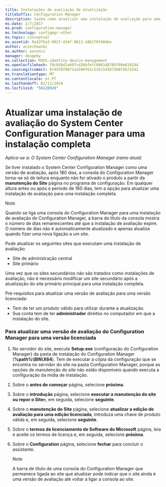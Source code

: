 ```yaml
---
title: Instalações de avaliação de atualização
titleSuffix: Configuration Manager
description: Saiba como atualizar uma instalação de avaliação para uma instalação completa do System Center Configuration Manager.
ms.date: 2/7/2017
ms.prod: configuration-manager
ms.technology: configmgr-other
ms.topic: conceptual
ms.assetid: 9a32f5a3-9917-434f-9811-106170f404be
author: aczechowski
ms.author: aaroncz
manager: dougeby
ms.collection: M365-identity-device-management
ms.openlocfilehash: f9cb58d1a697cd26bfefc8081d8705f09e818194
ms.sourcegitcommit: 874d78f08714a509f61c52b154387268f5b73242
ms.translationtype: MT
ms.contentlocale: pt-PT
ms.lasthandoff: 02/12/2019
ms.locfileid: "56128920"
---
```

# <a name="upgrade-an-evaluation-installation-of-system-center-configuration-manager-to-a-full-installation"></a>Atualizar uma instalação de avaliação do System Center Configuration Manager para uma instalação completa

*Aplica-se a: O System Center Configuration Manager (ramo atual)*

Se tiver instalado o System Center Configuration Manager como uma versão de avaliação, após 180 dias, a consola do Configuration Manager torna-se só de leitura enquanto não for ativado o produto a partir da **manutenção do Site** página no programa de configuração. Em qualquer altura antes ou após o período de 180 dias, tem a opção para atualizar uma instalação de avaliação para uma instalação completa.  

> [!NOTE]  
>  Quando se liga uma consola do Configuration Manager para uma instalação de avaliação do Configuration Manager, a barra de título da consola mostra o número de dias remanescentes até que a instalação de avaliação expire. O número de dias não é automaticamente atualizado e apenas atualiza quando fizer uma nova ligação a um site.  

 Pode atualizar os seguintes sites que executam uma instalação de avaliação:  

-   Site de administração central  
-   Site primário  

Uma vez que os sites secundários não são tratados como instalações de avaliação, não é necessário modificar um site secundário após a atualização do site primário principal para uma instalação completa.  

Pré-requisitos para atualizar uma versão de avaliação para uma versão licenciada:  

-   Tem de ter um produto válido para utilizar durante a atualização.  
-   Sua conta tem de ter **administrador** direitos no computador em que a instalação do site.  

### <a name="to-upgrade-an-evaluation-version-of-configuration-manager-to-a-licensed-version"></a>Para atualizar uma versão de avaliação do Configuration Manager para uma versão licenciada  

1.  No servidor do site, execute **Setup.exe** (configuração do Configuration Manager) da pasta de instalação do Configuration Manager (**%path%\BIN\X64**). Tem de executar a cópia da configuração que se encontra no servidor do site na pasta Configuration Manager, porque as opções de manutenção do site não estão disponíveis quando executa a configuração da mídia de instalação.  
2.  Sobre o **antes de começar** página, selecione **próxima**.  
3.  Sobre o **introdução** página, selecione **executar a manutenção do site ou repor o Site**e, em seguida, selecione **seguinte**.  
4.  Sobre o **manutenção do Site** página, selecione **atualizar a edição de avaliação para uma edição licenciada**, introduza uma chave de produto válida e, em seguida, selecione **seguinte**.  
5.  Sobre o **termos de licenciamento de Software do Microsoft** página, leia e aceite os termos de licença e, em seguida, selecione **próxima**.  
6.  Sobre o **Configuration** página, selecione **fechar** para concluir o assistente.  

    > [!NOTE]  
    >  A barra de título de uma consola do Configuration Manager que permanece ligada ao site que atualizar pode indicar que o site ainda é uma versão de avaliação até voltar a ligar a consola ao site.  
